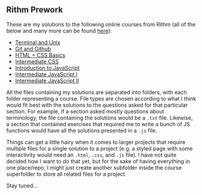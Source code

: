 ## Rithm Prework

These are my solutions to the following online courses from Rithm (all of the below and many more can be found [here](https://www.rithmschool.com/courses)):

* [Terminal and Unix](https://www.rithmschool.com/courses/terminal)
* [Git and Github](https://www.rithmschool.com/courses/git)
* [HTML + CSS Basics](https://www.rithmschool.com/courses/html-css-fundamentals)
* [Intermediate CSS](https://www.rithmschool.com/courses/intermediate-css-bootstrap)
* [Introduction to JavaScript](https://www.rithmschool.com/courses/javascript)
* [Intermediate JavaScript I](https://www.rithmschool.com/courses/intermediate-javascript)
* [Intermediate JavaScript II](https://www.rithmschool.com/courses/intermediate-javascript-part-2)

All the files containing my solutions are separated into folders, with each folder representing a course. File types are chosen according to what I think would fit best with the solutions to the questions asked for that particular section. For example, if a section asked mostly questions about terminology, the file containing the solutions would be a `.txt` file. Likewise, a section that contained exercises that required me to write a bunch of JS functions would have all the solutions presented in a `.js` file.

Things can get a little hairy when it comes to larger projects that require multiple files for a single solution to a project (e.g. a styled page with some interactivity would need an `.html`, `.css`, and `.js` file). I have not quite decided how I want to do that yet, but for the sake of having everything in one place/repo, I might just create another subfolder inside the course superfolder to store all related files for a project.

Stay tuned...

